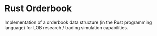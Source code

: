 # Rust Orderbook

Implementation of a orderbook data structure (in the Rust programming language) for LOB research / trading simulation capabilities.
